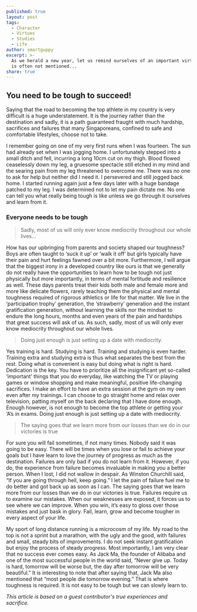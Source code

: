 ```yaml
---
published: true
layout: post
tags:
  - Character
  - Virtues
  - Studies
  - Life
author: smartguppy
excerpt: >-
  As we herald a new year, let us remind ourselves of an important virtue that
  is often not mentioned...
share: true
---
```

## You need to be tough to succeed!

Saying that the road to becoming the top athlete in my country is very difficult is a huge understatement. It is the journey rather than the destination and sadly, it is a path guaranteed fraught with much hardship, sacrifices and failures that many Singaporeans, confined to safe and comfortable lifestyles, choose not to take.

I remember going on one of my very first runs when I was fourteen. The sun had already set when I was jogging home. I unfortunately stepped into a small ditch and fell, incurring a long 10cm cut on my thigh. Blood flowed ceaselessly down my leg, a gruesome spectacle still etched in my mind and the searing pain from my leg threatened to overcome me. There was no one to ask for help but neither did I need it. I persevered and still jogged back home. I started running again just a few days later with a huge bandage patched to my leg. I was determined not to let my pain dictate me. No one can tell you what really being tough is like unless we go through it ourselves and learn from it.

### Everyone needs to be tough

> Sadly, most of us will only ever know mediocrity throughout our whole lives...


How has our upbringing from parents and society shaped our toughness? Boys are often taught to ‘suck it up’ or ‘walk it off’ but girls typically have their pain and hurt feelings fawned over a bit more. Furthermore, I will argue that the biggest irony in a developed country like ours is that we generally do not really have the opportunities to learn how to be tough not just physically but more importantly, in terms of mental fortitude and resilience as well. These days parents treat their kids both male and female more and more like delicate flowers, rarely teaching them the physical and mental toughness required of rigorous athletics or life for that matter. We live in the ‘participation trophy’ generation, the ‘strawberry’ generation and the instant gratification generation, without learning the skills nor the mindset to endure the long hours, months and even years of the pain and hardships that great success will ask of us. As such, sadly, most of us will only ever know mediocrity throughout our whole lives.



> Doing just enough is just setting up a date with mediocrity.



Yes training is hard. Studying is hard. Training and studying is even harder. Training extra and studying extra is thus what separates the best from the rest. Doing what is convenient is easy but doing what is right is hard. Dedication is the key. You have to prioritize all the insignificant yet so-called ‘important’ things that you do everyday, like watching the TV or playing games or window shopping and make meaningful, positive life-changing sacrifices. I make an effort to have an extra session at the gym on my own even after my trainings. I can choose to go straight home and relax over television, patting myself on the back declaring that I have done enough. Enough however, is not enough to become the top athlete or getting your ‘A’s in exams. Doing just enough is just setting up a date with mediocrity.



>The saying goes that we learn more from our losses than we do in our victories is true



For sure you will fail sometimes, if not many times. Nobody said it was going to be easy. There will be times when you lose or fail to achieve your goals but I have learn to love the journey of progress as much as the destination. Failures are only bad if you do not learn from it. However, if you do, the experience from failure becomes invaluable in making you a better person. When I lost, I did not wallow in despair. As Winston Churchill said, “If you are going through hell, keep going.” I let the pain of failure fuel me to do better and got back up as soon as I can. The saying goes that we learn more from our losses than we do in our victories is true. Failures require us to examine our mistakes. When our weaknesses are exposed, it forces us to see where we can improve. When you win, it’s easy to gloss over those mistakes and just bask in glory. Fail, learn, grow and become tougher in every aspect of your life.

My sport of long distance running is a microcosm of my life. My road to the top is not a sprint but a marathon, with the ugly and the good, with failures and small, steady bits of improvements. I do not seek instant gratification but enjoy the process of steady progress. Most importantly, I am very clear that no success ever comes easy. As Jack Ma, the founder of Alibaba and one of the most successful people in the world said, “Never give up. Today is hard, tomorrow will be worse but, the day after tomorrow will be very beautiful.” It is interesting to note that after saying that, Jack Ma also mentioned that “most people die tomorrow evening.” That is where toughness is required. It is not easy to be tough but we can slowly learn to.

 _This article is based on a guest contributor's true experiences and sacrifice._
